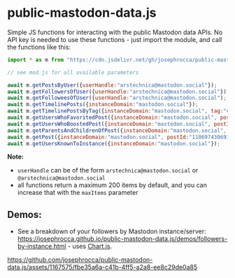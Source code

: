 # public-mastodon-data.js
Simple JS functions for interacting with the public Mastodon data APIs. No API key is needed to use these functions - just import the module, and call the functions like this:

```js
import * as m from "https://cdn.jsdelivr.net/gh/josephrocca/public-mastodon-data.js@0.0.5/mod.js";

// see mod.js for all available parameters

await m.getPostsByUser({userHandle:"arstechnica@mastodon.social"});
await m.getFollowersOfUser({userHandle:"arstechnica@mastodon.social"}); // users that follow this user
await m.getFolloweesOfUser({userHandle:"arstechnica@mastodon.social"); // users that this user follows
await m.getTimelinePosts({instanceDomain:"mastodon.social"});
await m.getTimelinePostsByTag({instanceDomain:"mastodon.social", tag:"cat"});
await m.getUsersWhoFavoritedPost({instanceDomain:"mastodon.social", postId:"110697430691266528"});
await m.getUsersWhoBoostedPost({instanceDomain:"mastodon.social", postId:"110697430691266528"});
await m.getParentsAndChildrenOfPost({instanceDomain:"mastodon.social", postId:"110697449558194709"});
await m.getPost({instanceDomain:"mastodon.social", postId:"110697430691266528"});
await m.getUsersKnownToInstance({instanceDomain:"mastodon.social"});
```

**Note:**
  * `userHandle` can be of the form `arstechnica@mastodon.social` or `@arstechnica@mastodon.social`
  * all functions return a maximum 200 items by default, and you can increase that with the `maxItems` parameter

## Demos:

 * See a breakdown of your followers by Mastodon instance/server: https://josephrocca.github.io/public-mastodon-data.js/demos/followers-by-instance.html - uses [Chart.js](https://github.com/chartjs/Chart.js).




https://github.com/josephrocca/public-mastodon-data.js/assets/1167575/fbe35a6a-c41b-4ff5-a2a8-ee8c29de0a85




